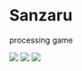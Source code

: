 # Sanzaru
processing game

<img src="http://emilybread.com/blog/san_01.jpg">
<img src="http://emilybread.com/blog/san_02.jpg">
<img src="http://emilybread.com/blog/san_03.jpg">

